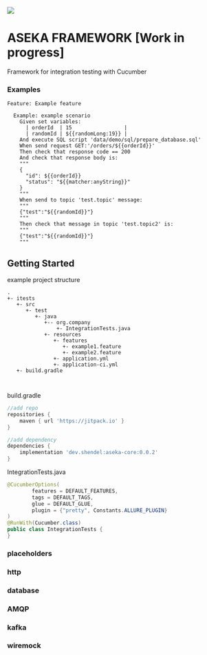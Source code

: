 [![](https://jitpack.io/v/dev.shendel/aseka-core.svg)](https://jitpack.io/#dev.shendel/aseka-core)
# ASEKA FRAMEWORK [Work in progress]

Framework for integration testing with Cucumber

[//]: # (TODO add description)

### Examples

```gherkin
Feature: Example feature

  Example: example scenario
    Given set variables:
      | orderId  | 15                 |
      | randomId | ${{randomLong:19}} |
    And execute SQL script 'data/demo/sql/prepare_database.sql'
    When send request GET:'/orders/${{orderId}}'
    Then check that response code == 200
    And check that response body is:
    """
    {
      "id": ${{orderId}}
      "status": "${{matcher:anyString}}"
    }
    """
    When send to topic 'test.topic' message:
    """
    {"test":"${{randomId}}"}
    """
    Then check that message in topic 'test.topic2' is:
    """
    {"test":"${{randomId}}"}
    """
```

## Getting Started
example project structure
```
.
+- itests
   +- src
      +- test
         +- java
            +-- org.company
                +- IntegrationTests.java
            +- resources
               +- features
                  +- example1.feature
                  +- example2.feature
               +- application.yml
               +- application-ci.yml
   +- build.gradle

     
```

build.gradle
```groovy
//add repo
repositories {
    maven { url 'https://jitpack.io' }
}

//add dependency
dependencies {
    implementation 'dev.shendel:aseka-core:0.0.2'
}
```

IntegrationTests.java
```java
@CucumberOptions(
        features = DEFAULT_FEATURES,
        tags = DEFAULT_TAGS,
        glue = DEFAULT_GLUE,
        plugin = {"pretty", Constants.ALLURE_PLUGIN}
)
@RunWith(Cucumber.class)
public class IntegrationTests {
}
```

### placeholders

### http

### database

### AMQP

### kafka

### wiremock
